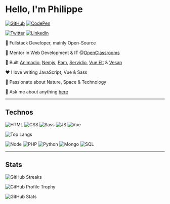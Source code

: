 # Hello, I'm Philippe

[![GitHub](https://img.shields.io/badge/GitHub-0d1117?style=for-the-badge&logo=github&logoColor=white)](https://github.com/philippebeck)
[![CodePen](https://img.shields.io/badge/Codepen-131417?style=for-the-badge&logo=codepen&logoColor=white)](https://codepen.io/philippebeck)

[![Twitter](https://img.shields.io/badge/Twitter-1DA1F2?style=for-the-badge&logo=twitter&logoColor=white)](https://twitter.com/ph_beck)
[![LinkedIn](https://img.shields.io/badge/LinkedIn-0077B5?style=for-the-badge&logo=linkedin&logoColor=white)](https://www.linkedin.com/in/philippebeck)

🤖 Fullstack Developer, mainly Open-Source  

💼 Mentor in Web Development & IT @[OpenClassrooms](https://openclassrooms.com)  

🌱 Built [Animadio](https://www.npmjs.com/package/animadio), [Nemjs](https://www.npmjs.com/package/nemjs), [Pam](https://packagist.org/packages/philippebeck/pam), [Servidio](https://www.npmjs.com/package/servidio), [Vue Elt](https://www.npmjs.com/package/vue-elt) & [Vesan](https://www.npmjs.com/package/vesan)  

❤️ I love writing JavaScript, Vue & Sass  

🔭 Passionate about Nature, Space & Technology

💬 Ask me about anything [here](https://github.com/philippebeck/philippebeck/issues)  

---
## Technos

![HTML](https://img.shields.io/badge/HTML5-E34F26?style=for-the-badge&logo=html5&logoColor=white)
![CSS](https://img.shields.io/badge/CSS3-1572B6?style=for-the-badge&logo=css3&logoColor=white)
![Sass](https://img.shields.io/badge/Sass-CC6699?style=for-the-badge&logo=sass&logoColor=white)
![JS](https://img.shields.io/badge/JavaScript-323330?style=for-the-badge&logo=javascript&logoColor=F7DF1E)
![Vue](https://img.shields.io/badge/Vue.js-35495E?style=for-the-badge&logo=vue.js&logoColor=4FC08D)

![Top Langs](https://github-readme-stats.vercel.app/api/top-langs/?username=philippebeck&layout=compact&theme=midnight-purple)

![Node](https://img.shields.io/badge/Node.js-43853D?style=for-the-badge&logo=node.js&logoColor=white)
![PHP](https://img.shields.io/badge/PHP-777BB4?style=for-the-badge&logo=php&logoColor=white)
![Python](https://img.shields.io/badge/Python-14354C?style=for-the-badge&logo=python&logoColor=white)
![Mongo](https://img.shields.io/badge/MongoDB-4EA94B?style=for-the-badge&logo=mongodb&logoColor=white)
![SQL](https://img.shields.io/badge/MySQL-00000F?style=for-the-badge&logo=mysql&logoColor=white)

---

## Stats

![GitHub Streaks](https://github-readme-streak-stats.herokuapp.com/?user=philippebeck&theme=midnight-purple)

![GitHub Profile Trophy](https://github-profile-trophy.vercel.app/?username=philippebeck&theme=onedark&column=7)

![GitHub Stats](https://github-readme-stats.vercel.app/api?username=philippebeck&theme=midnight-purple&show_icons=true)
